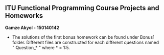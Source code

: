 ## ITU Functional Programming Course Projects and Homeworks ##
**Gamze Akyol - 150140142**

- The solutions of the first bonus homework can be found under Bonus1 folder. Different files are constructed for each different questions named " Question_* " 
where * = 1:5. 
